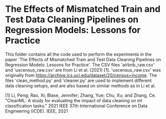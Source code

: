 # The Effects of Mismatched Train and Test Data Cleaning Pipelines on Regression Models: Lessons for Practice

This folder contains all the code used to perform the experiments in the paper 'The Effects of Mismatched Train and Test Data Cleaning Pipelines on Regression Models: Lessons for Practice'. The CSV files 'airbnb_raw.csv' and 'uscensus_raw.csv' are from Li et al. (2021) [1]. 'uscensus_raw.csv' was originally from https://archive.ics.uci.edu/dataset/20/census+income. The files 'clean_method.py' and 'cleaner.py' are used to implement different data cleaning setups, and are also based on similar methods as in Li et al.

[1] Li, Peng; Rao, Xi; Blase, Jennifer; Zhang, Yue; Chu, Xu; and Zhang, Ce. "CleanML: A study for evaluating the impact of data cleaning on ml classification tasks." 2021 IEEE 37th International Conference on Data Engineering (ICDE). IEEE, 2021
